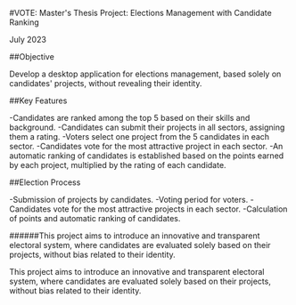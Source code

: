 #VOTE: 
Master's Thesis Project: Elections Management with Candidate Ranking

July 2023

##Objective

Develop a desktop application for elections management, based solely on candidates' projects, without revealing their identity.

##Key Features

-Candidates are ranked among the top 5 based on their skills and background.
-Candidates can submit their projects in all sectors, assigning them a rating.
-Voters select one project from the 5 candidates in each sector.
-Candidates vote for the most attractive project in each sector.
-An automatic ranking of candidates is established based on the points earned by each project, multiplied by the rating of each candidate.

##Election Process

-Submission of projects by candidates.
-Voting period for voters.
-Candidates vote for the most attractive projects in each sector.
-Calculation of points and automatic ranking of candidates.

######This project aims to introduce an innovative and transparent electoral system, where candidates are evaluated solely based on their projects, without bias related to their identity.

This project aims to introduce an innovative and transparent electoral system, where candidates are evaluated solely based on their projects, without bias related to their identity.
